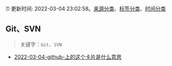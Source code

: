 :alarm_clock: 更新时间: 2022-03-04 23:02:58。[来源分类](../README.md)、[标签分类](../TAGS.md)、[时间分类](../TIMELINE.md)

## Git、SVN


> 关键字：`Git`、`SVN`



- [2022-03-04-github-上的这个卡片是什么意思](https://www.v2ex.com/t/838093) 